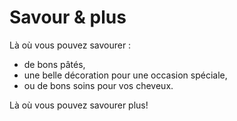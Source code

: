 # Savour & plus
Là où vous pouvez savourer : 
- de bons pâtés,
- une belle décoration pour une occasion spéciale,
- ou de bons soins pour vos cheveux.

Là où vous pouvez savourer plus!
